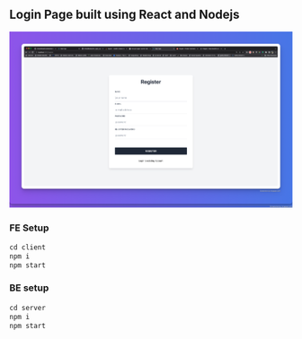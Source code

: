 ## Login Page built using React and Nodejs

![Demo Image](https://github.com/OmkarBhede/MernStackLogin.fun/blob/master/demo.png?raw=true)

### FE Setup

```
cd client
npm i
npm start
```

### BE setup

```
cd server
npm i
npm start
```
